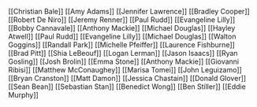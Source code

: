 [[Christian Bale]]
[[Amy Adams]]
[[Jennifer Lawrence]]
[[Bradley Cooper]]
[[Robert De Niro]]
[[Jeremy Renner]]
[[Paul Rudd]]
[[Evangeline Lilly]]
[[Bobby Cannavale]]
[[Anthony Mackie]]
[[Michael Douglas]]
[[Hayley Atwell]]
[[Paul Rudd]]
[[Evangeline Lilly]]
[[Michael Douglas]]
[[Walton Goggins]]
[[Randall Park]]
[[Michelle Pfeiffer]]
[[Laurence Fishburne]]
[[Brad Pitt]]
[[Shia LeBeouf]]
[[Logan Lerman]]
[[Jason Isaacs]]
[[Ryan Gosling]]
[[Josh Brolin]]
[[Emma Stone]]
[[Anthony Mackie]]
[[Giovanni Ribisi]]
[[Matthew McConaughey]]
[[Marisa Tomei]]
[[John Leguizamo]]
[[Bryan Cranston]]
[[Matt Damon]]
[[Jessica Chastain]]
[[Donald Glover]]
[[Sean Bean]]
[[Sebastian Stan]]
[[Benedict Wong]]
[[Ben Stiller]]
[[Eddie Murphy]]
